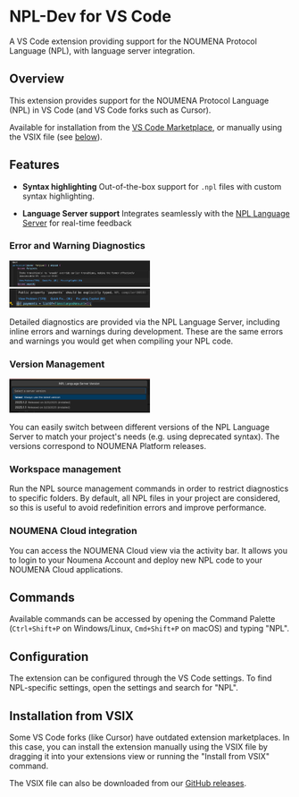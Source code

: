 # NPL-Dev for VS Code

A VS Code extension providing support for the NOUMENA Protocol Language (NPL), with language server integration.

## Overview

This extension provides support for the NOUMENA Protocol Language (NPL) in VS Code (and VS Code forks such as Cursor).

Available for installation from the
[VS Code Marketplace](https://marketplace.visualstudio.com/items?itemName=noumenadigital.npl-dev-vscode-extension), or
manually using the VSIX file (see [below](#installation-from-vsix)).

## Features

- **Syntax highlighting** Out-of-the-box support for `.npl` files with custom syntax highlighting.

- **Language Server support** Integrates seamlessly with the
  [NPL Language Server](https://github.com/NoumenaDigital/npl-language-server) for real-time feedback

### Error and Warning Diagnostics

<img src="img/error.png" alt="Error Example" width="50%" />
<img src="img/warning.png" alt="Warning Example" width="50%" />

Detailed diagnostics are provided via the NPL Language Server, including inline errors and warnings during development.
These are the same errors and warnings you would get when compiling your NPL code.

### Version Management

<img alt="Selecting the language server version" src="img.png" width="50%"/>

You can easily switch between different versions of the NPL Language Server to match your project's needs (e.g. using
deprecated syntax). The versions correspond to NOUMENA Platform releases.

### Workspace management

Run the NPL source management commands in order to restrict diagnostics to specific folders. By default, all NPL files
in your project are considered, so this is useful to avoid redefinition errors and improve performance.

### NOUMENA Cloud integration

You can access the NOUMENA Cloud view via the activity bar. It allows you to login to your Noumena Account and deploy
new NPL code to your NOUMENA Cloud applications.

## Commands

Available commands can be accessed by opening the Command Palette (`Ctrl+Shift+P` on Windows/Linux, `Cmd+Shift+P` on
macOS) and typing "NPL".

## Configuration

The extension can be configured through the VS Code settings. To find NPL-specific settings, open the settings and
search for "NPL".

## Installation from VSIX

Some VS Code forks (like Cursor) have outdated extension marketplaces. In this case, you can install the extension
manually using the VSIX file by dragging it into your extensions view or running the "Install from VSIX" command.

The VSIX file can also be downloaded from our
[GitHub releases](https://github.com/NoumenaDigital/npl-vscode-extension/releases).
